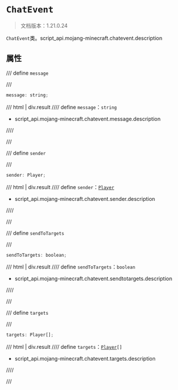 # `ChatEvent`

> 文档版本：1.21.0.24

`ChatEvent`类。script_api.mojang-minecraft.chatevent.description

## 属性

/// define
`message`


///

```js
message: string;
```

/// html | div.result
//// define
`message`：`string`

- script_api.mojang-minecraft.chatevent.message.description


////

///


/// define
`sender`


///

```js
sender: Player;
```

/// html | div.result
//// define
`sender`：[`Player`](./player.md)

- script_api.mojang-minecraft.chatevent.sender.description


////

///


/// define
`sendToTargets`


///

```js
sendToTargets: boolean;
```

/// html | div.result
//// define
`sendToTargets`：`boolean`

- script_api.mojang-minecraft.chatevent.sendtotargets.description


////

///


/// define
`targets`


///

```js
targets: Player[];
```

/// html | div.result
//// define
`targets`：<code><a href="../player/">Player</a>[]</code>

- script_api.mojang-minecraft.chatevent.targets.description


////

///

